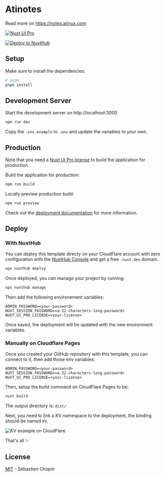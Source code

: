 # Atinotes

Read more on https://notes.atinux.com

[![Nuxt UI Pro](https://img.shields.io/badge/Made%20with-Nuxt%20UI%20Pro-00DC82?logo=nuxt.js&labelColor=020420)](https://ui.nuxt.com/pro)

[![Deploy to NuxtHub](https://hub.nuxt.com/button.svg)](https://admin.hub.nuxt.com/new?template=atinotes)

## Setup

Make sure to install the dependencies:

```bash
# pnpm
pnpm install
```

## Development Server

Start the development server on http://localhost:3000

```bash
npm run dev
```

Copy the `.env.example` to `.env` and update the variables to your own.

## Production

Note that you need a [Nuxt UI Pro license](https://ui.nuxt.com/pro) to build the application for production.

Build the application for production:

```bash
npm run build
```

Locally preview production build:

```bash
npm run preview
```

Check out the [deployment documentation](https://nuxt.com/docs/getting-started/deployment) for more information.

## Deploy

### With NuxtHub

You can deploy this template directy on your CloudFlare account with zero configuration with the [NuxtHub Console](https://console.hub.nuxt.com) and get a free `.nuxt.dev` domain.

```bash
npx nuxthub deploy
```

Once deployed, you can manage your project by running:

```bash
npx nuxthub manage
```

Then add the following environement variables:

```
ADMIN_PASSWORD=<your-password>
NUXT_SESSION_PASSWORD=<a-32-characters-long-password>
NUXT_UI_PRO_LICENSE=<your-license>
```

Once saved, the deployment will be updated with the new environment variables.

### Manually on Cloudflare Pages

Once you created your GitHub repository with this template, you can connect to it, then add those env variables:

```
ADMIN_PASSWORD=<your-password>
NUXT_SESSION_PASSWORD=<a-32-characters-long-password>
NUXT_UI_PRO_LICENSE=<your-license>
```

Then, setup the build command on CloudFlare Pages to be:

```bash
nuxt build
```

The output directory is: `dist/`

Next, you need to link a KV namespace to the deployment, the binding should be named `KV`.

![KV example on CloudFlare](https://github.com/Atinux/atinotes/assets/904724/3c35a422-b646-41b9-9337-cc7de06f0d14)

That's all :sparkles:

## License

[MIT](./LICENSE) - Sébastien Chopin
